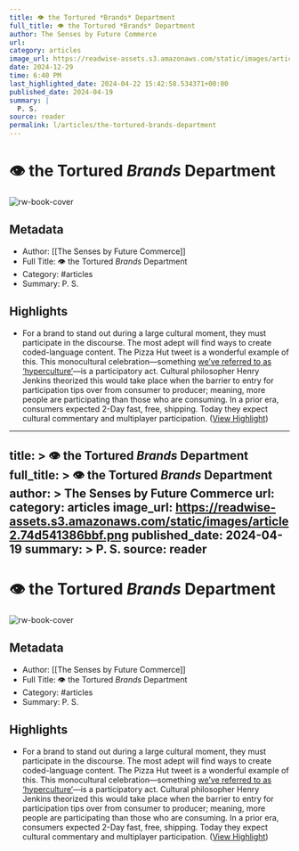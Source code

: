 ```yaml
---
title: 👁️ the Tortured *Brands* Department
full_title: 👁️ the Tortured *Brands* Department
author: The Senses by Future Commerce
url: 
category: articles
image_url: https://readwise-assets.s3.amazonaws.com/static/images/article2.74d541386bbf.png
date: 2024-12-29
time: 6:40 PM
last_highlighted_date: 2024-04-22 15:42:58.534371+00:00
published_date: 2024-04-19
summary: |
  P. S.
source: reader
permalink: l/articles/the-tortured-brands-department
---
```

# 👁️ the Tortured *Brands* Department

![rw-book-cover](https://readwise-assets.s3.amazonaws.com/static/images/article2.74d541386bbf.png)

## Metadata
- Author: [[The Senses by Future Commerce]]
- Full Title: 👁️ the Tortured *Brands* Department
- Category: #articles
- Summary: P. S.

## Highlights
- For a brand to stand out during a large cultural moment, they must participate in the discourse. The most adept will find ways to create coded-language content. The Pizza Hut tweet is a wonderful example of this.
  This monocultural celebration—something [we’ve referred to as ‘hyperculture’](https://futurecommerce.us16.list-manage.com/track/click?u=c08f64351704a1ea4479bd08b&id=2474e97a69&e=2d0299bab1)—is a participatory act. Cultural philosopher Henry Jenkins theorized this would take place when the barrier to entry for participation tips over from consumer to producer; meaning, more people are participating than those who are consuming. In a prior era, consumers expected 2-Day fast, free, shipping. Today they expect cultural commentary and multiplayer participation. ([View Highlight](https://read.readwise.io/read/01hw310m434rbwnje67ccbpbft))


---
title: >
  👁️ the Tortured *Brands* Department
full_title: >
  👁️ the Tortured *Brands* Department
author: >
  The Senses by Future Commerce
url: 
category: articles
image_url: https://readwise-assets.s3.amazonaws.com/static/images/article2.74d541386bbf.png
published_date: 2024-04-19
summary: >
  P. S.
source: reader
---
# 👁️ the Tortured *Brands* Department

![rw-book-cover](https://readwise-assets.s3.amazonaws.com/static/images/article2.74d541386bbf.png)

## Metadata
- Author: [[The Senses by Future Commerce]]
- Full Title: 👁️ the Tortured *Brands* Department
- Category: #articles
- Summary: P. S.

## Highlights
- For a brand to stand out during a large cultural moment, they must participate in the discourse. The most adept will find ways to create coded-language content. The Pizza Hut tweet is a wonderful example of this.
  This monocultural celebration—something [we’ve referred to as ‘hyperculture’](https://futurecommerce.us16.list-manage.com/track/click?u=c08f64351704a1ea4479bd08b&id=2474e97a69&e=2d0299bab1)—is a participatory act. Cultural philosopher Henry Jenkins theorized this would take place when the barrier to entry for participation tips over from consumer to producer; meaning, more people are participating than those who are consuming. In a prior era, consumers expected 2-Day fast, free, shipping. Today they expect cultural commentary and multiplayer participation. ([View Highlight](https://read.readwise.io/read/01hw310m434rbwnje67ccbpbft))


